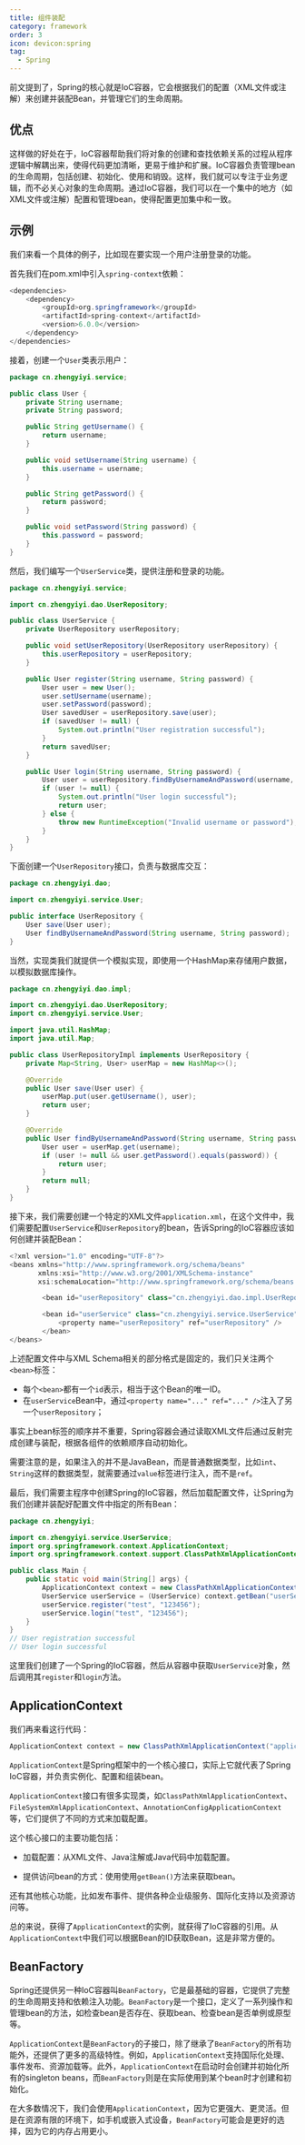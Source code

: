 ```yaml
---
title: 组件装配
category: framework
order: 3
icon: devicon:spring
tag:
  - Spring
---
```


前文提到了，Spring的核心就是IoC容器，它会根据我们的配置（XML文件或注解）来创建并装配Bean，并管理它们的生命周期。

## 优点

这样做的好处在于，IoC容器帮助我们将对象的创建和查找依赖关系的过程从程序逻辑中解耦出来，使得代码更加清晰，更易于维护和扩展。IoC容器负责管理bean的生命周期，包括创建、初始化、使用和销毁。这样，我们就可以专注于业务逻辑，而不必关心对象的生命周期。通过IoC容器，我们可以在一个集中的地方（如XML文件或注解）配置和管理bean，使得配置更加集中和一致。

## 示例

我们来看一个具体的例子，比如现在要实现一个用户注册登录的功能。

首先我们在pom.xml中引入`spring-context`依赖：

```java
<dependencies>
    <dependency>
        <groupId>org.springframework</groupId>
        <artifactId>spring-context</artifactId>
        <version>6.0.0</version>
    </dependency>
</dependencies>
```

接着，创建一个`User`类表示用户：

```java
package cn.zhengyiyi.service;

public class User {
    private String username;
    private String password;

    public String getUsername() {
        return username;
    }

    public void setUsername(String username) {
        this.username = username;
    }

    public String getPassword() {
        return password;
    }

    public void setPassword(String password) {
        this.password = password;
    }
}
```

然后，我们编写一个`UserService`类，提供注册和登录的功能。

```java
package cn.zhengyiyi.service;

import cn.zhengyiyi.dao.UserRepository;

public class UserService {
    private UserRepository userRepository;

    public void setUserRepository(UserRepository userRepository) {
        this.userRepository = userRepository;
    }

    public User register(String username, String password) {
        User user = new User();
        user.setUsername(username);
        user.setPassword(password);
        User savedUser = userRepository.save(user);
        if (savedUser != null) {
            System.out.println("User registration successful");
        }
        return savedUser;
    }

    public User login(String username, String password) {
        User user = userRepository.findByUsernameAndPassword(username, password);
        if (user != null) {
            System.out.println("User login successful");
            return user;
        } else {
            throw new RuntimeException("Invalid username or password");
        }
    }
}
```

下面创建一个`UserRepository`接口，负责与数据库交互：

```java
package cn.zhengyiyi.dao;

import cn.zhengyiyi.service.User;

public interface UserRepository {
    User save(User user);
    User findByUsernameAndPassword(String username, String password);
}
```

当然，实现类我们就提供一个模拟实现，即使用一个HashMap来存储用户数据，以模拟数据库操作。

```java
package cn.zhengyiyi.dao.impl;

import cn.zhengyiyi.dao.UserRepository;
import cn.zhengyiyi.service.User;

import java.util.HashMap;
import java.util.Map;

public class UserRepositoryImpl implements UserRepository {
    private Map<String, User> userMap = new HashMap<>();

    @Override
    public User save(User user) {
        userMap.put(user.getUsername(), user);
        return user;
    }

    @Override
    public User findByUsernameAndPassword(String username, String password) {
        User user = userMap.get(username);
        if (user != null && user.getPassword().equals(password)) {
            return user;
        }
        return null;
    }
}
```

接下来，我们需要创建一个特定的XML文件`application.xml`，在这个文件中，我们需要配置`UserService`和`UserRepository`的bean，告诉Spring的IoC容器应该如何创建并装配Bean：

```java
<?xml version="1.0" encoding="UTF-8"?>
<beans xmlns="http://www.springframework.org/schema/beans"
       xmlns:xsi="http://www.w3.org/2001/XMLSchema-instance"
       xsi:schemaLocation="http://www.springframework.org/schema/beans http://www.springframework.org/schema/beans/spring-beans.xsd">

        <bean id="userRepository" class="cn.zhengyiyi.dao.impl.UserRepositoryImpl" />

        <bean id="userService" class="cn.zhengyiyi.service.UserService">
            <property name="userRepository" ref="userRepository" />
        </bean>
</beans>
```

上述配置文件中与XML Schema相关的部分格式是固定的，我们只关注两个`<bean>`标签：

- 每个`<bean>`都有一个`id`表示，相当于这个Bean的唯一ID。
- 在`userService`Bean中，通过`<property name="..." ref="..." />`注入了另一个`userRepository`；

事实上bean标签的顺序并不重要，Spring容器会通过读取XML文件后通过反射完成创建与装配，根据各组件的依赖顺序自动初始化。

需要注意的是，如果注入的并不是JavaBean，而是普通数据类型，比如`int`、`String`这样的数据类型，就需要通过`value`标签进行注入，而不是`ref`。

最后，我们需要主程序中创建Spring的IoC容器，然后加载配置文件，让Spring为我们创建并装配好配置文件中指定的所有Bean：

```java
package cn.zhengyiyi;

import cn.zhengyiyi.service.UserService;
import org.springframework.context.ApplicationContext;
import org.springframework.context.support.ClassPathXmlApplicationContext;

public class Main {
    public static void main(String[] args) {
        ApplicationContext context = new ClassPathXmlApplicationContext("application.xml");
        UserService userService = (UserService) context.getBean("userService");
        userService.register("test", "123456");
        userService.login("test", "123456");
    }
}
// User registration successful
// User login successful
```

这里我们创建了一个Spring的IoC容器，然后从容器中获取`UserService`对象，然后调用其`register`和`login`方法。

## ApplicationContext

我们再来看这行代码：

```java
ApplicationContext context = new ClassPathXmlApplicationContext("application.xml");
```

`ApplicationContext`是Spring框架中的一个核心接口，实际上它就代表了Spring IoC容器，并负责实例化、配置和组装bean。

`ApplicationContext`接口有很多实现类，如`ClassPathXmlApplicationContext`、`FileSystemXmlApplicationContext`、`AnnotationConfigApplicationContext`等，它们提供了不同的方式来加载配置。

这个核心接口的主要功能包括：

- 加载配置：从XML文件、Java注解或Java代码中加载配置。

- 提供访问bean的方式：使用使用`getBean()`方法来获取bean。

还有其他核心功能，比如发布事件、提供各种企业级服务、国际化支持以及资源访问等。

总的来说，获得了`ApplicationContext`的实例，就获得了IoC容器的引用。从`ApplicationContext`中我们可以根据Bean的ID获取Bean，这是非常方便的。

## BeanFactory

Spring还提供另一种IoC容器叫`BeanFactory`，它是最基础的容器，它提供了完整的生命周期支持和依赖注入功能。`BeanFactory`是一个接口，定义了一系列操作和管理bean的方法，如检查bean是否存在、获取bean、检查bean是否单例或原型等。

`ApplicationContext`是`BeanFactory`的子接口，除了继承了`BeanFactory`的所有功能外，还提供了更多的高级特性。例如，`ApplicationContext`支持国际化处理、事件发布、资源加载等。此外，`ApplicationContext`在启动时会创建并初始化所有的singleton beans，而`BeanFactory`则是在实际使用到某个bean时才创建和初始化。

在大多数情况下，我们会使用`ApplicationContext`，因为它更强大、更灵活。但是在资源有限的环境下，如手机或嵌入式设备，`BeanFactory`可能会是更好的选择，因为它的内存占用更小。

